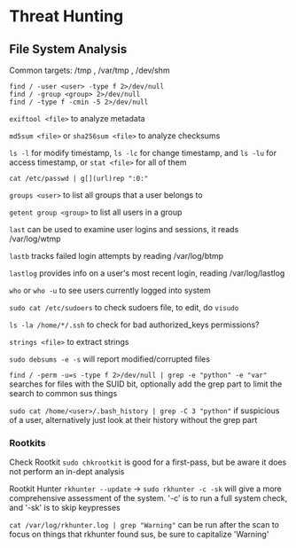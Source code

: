 # Threat Hunting

## File System Analysis

Common targets: /tmp , /var/tmp , /dev/shm

```
find / -user <user> -type f 2>/dev/null
find / -group <group> 2>/dev/null
find / -type f -cmin -5 2>/dev/null
```

`exiftool <file>` to analyze metadata 

`md5sum <file>` or `sha256sum <file>` to analyze checksums

`ls -l` for modify timestamp, `ls -lc` for change timestamp, and `ls -lu` for access timestamp, or `stat <file>` for all of them

`cat /etc/passwd | g[](url)rep ":0:"` 

`groups <user>` to list all groups that a user belongs to

`getent group <group>` to list all users in a group 

`last` can be used to examine user logins and sessions, it reads /var/log/wtmp

`lastb` tracks failed login attempts by reading /var/log/btmp 

`lastlog` provides info on a user's most recent login, reading /var/log/lastlog

`who` or `who -u` to see users currently logged into system

`sudo cat /etc/sudoers` to check sudoers file, to edit, do `visudo`

`ls -la /home/*/.ssh` to check for bad authorized_keys permissions?

`strings <file>` to extract strings

`sudo debsums -e -s` will report modified/corrupted files

`find / -perm -u=s -type f 2>/dev/null | grep -e "python" -e "var"` searches for files with the SUID bit, optionally add the grep part to limit the search to common sus things 

`sudo cat /home/<user>/.bash_history | grep -C 3 "python"` if suspicious of a user, alternatively just look at their history without the grep part 

### Rootkits 

Check Rootkit
`sudo chkrootkit` is good for a first-pass, but be aware it does not perform an in-dept analysis 

Rootkit Hunter
`rkhunter --update` -> `sudo rkhunter -c -sk` will give a more comprehensive assessment of the system. '-c' is to run a full system check, and '-sk' is to skip keypresses

`cat /var/log/rkhunter.log | grep "Warning"` can be run after the scan to focus on things that rkhunter found sus, be sure to capitalize 'Warning'




